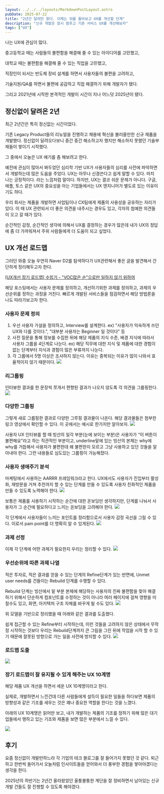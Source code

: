 ```yaml
---
layout: ../../../layouts/MarkdownPostLayout.astro
pubDate: 2025-07-22
title: "2년간 달려만 왔다. 이제는 뒤를 돌아보고 UX를 개선할 단계"
description: "신규 개발은 잠시 멈추고 기존 서비스 UX를 개선해보자"
tags: ["UX"]
---
```


나는 UX에 관심이 많다.

중고등학교 때는 사람들의 불편함을 해결해 줄 수 있는 아이디어를 고민했고,

대학교 때는 불편함을 해결해 줄 수 있는 직업을 고민했고,

직장인이 되서는 반도체 장비 설계를 하면서 사용자들의 불편을 고려하고,

기술지원/QA를 하면서 불편에 공감하고 직접 해결하기 위해 개발자가 됐다.

그리고 2021년에 시작한 본격적인 개발이 시간이 지나 어느덧 2025년이 됐다.

## 정신없이 달려온 2년
최근 2년간은 특히 정신없는 시간이었다.

기존 Legacy Product들의 리뉴얼을 진행하고 채용에 혁신을 불러올만한 신규 제품을 개발했다. 정신없이 달려오다보니 중간 중간 해소하고자 했지만 해소하지 못했던 기술부채들이 쌓이기 시작했다.

그 중에서 오늘은 UX 얘기를 좀 해보려고 한다.

예전에 관심이 많아서 봐두었던 심리학 기반 UX가 사용자들의 심리를 사전에 파악하면서 개발하는데 많은 도움을 주었다. UX는 아무나 신경쓴다고 쉽게 말할 수 있다. 마치 나는 긍정적이다. 라는 느낌처럼 말이다. 하지만, UX는 결코 쉬운 문제가 아니다. 구글, 애플, 토스 같은 UX의 중요성을 아는 기업들에서는 UX 엔지니어가 별도로 있는 이유이기도 하다.

우리 회사는 제품을 개발하면 사업팀이나 CX팀에게 제품의 사용성을 공유하는 자리가 있다. 이 때 UX 관련되서 더 좋은 의견을 내주시는 경우도 있고, 각자의 첨예한 의견들이 오고 갈 때가 있다.

순간적인 감정, 순간적인 생각에 의해서 UX를 결정하는 경우가 많은데 내가 UX의 정답에 좀 더 가까워져서 주위 사람들에게 더 도움이 되고 싶었다.

## UX 개선 로드맵

그러던 와중 오늘 우연히 Naver D2를 탐색하다가 UX관련해서 좋은 글을 발견해서 간단하게 정리해두고자 한다.

[[UX개선 장기 로드맵] 수립기 - "VOC많은 순"으로만 일하지 않기 위하여](https://d2.naver.com/helloworld/3012756)

해당 포스팅에서는 사용자 문제를 정의하고, 개선하기위한 과제를 정의하고, 과제의 우선순위를 정하는 과정을 거친다. 빠르게 개발된 서비스들을 점검하면서 해당 방법론을 나도 따라가보고자 한다.

### 사용자 문제 정의
1. 우선 사용자 가설을 정의하고, Interview를 설계한다. ex) "사용자가 익숙하게 쓰던 UX와 다를 것이다.", "대부분 사용자는 Beginner 일 것이다" 등
2. 사전 질문을 통해 정보를 수집한 뒤에 해당 제품의 지식 수준, 배경 지식에 따라서 사용자 그룹을 4단계로 나눈다. ex) 해당 직무에 대한 지식 및 제품에 대한 경험이 없는 단계부터 지식과 경험이 많은 부류까지 나눈다.
3. 각 그룹에서 5명 이상은 조사하지 않는다. 이유는 중복되는 이유가 많이 나와서 효율적이지 않기 때문이다.
![](../images/2025-07-22-23-09-34.png)

### 리그룹핑
인터뷰한 결과를 한 문장씩 쪼개서 편향된 결과가 나오지 않도록 각 의견을 그룹핑한다.
![](../images/2025-07-22-23-10-48.png)

### 다양한 그룹핑
그렇게 새로 그룹핑한 결과로 다양한 그루핑 결과물이 나온다. 해당 결과물들은 첨부한 링크 영상에서 확인할 수 있다. 이 곳에서는 예시로 한가지만 알아보자.
![](../images/2025-07-22-23-12-06.png)

사용자 UX 인터뷰를 할 때 빙산의 일각 부분(눈에 보이는 부분)은 사용자가 “이 버튼이 불편해요”라고 하는 직관적인 부분이고, underline밑에 있는 빙산의 본체는 why에 why를 거듭해서 사용자가 불편한데 왜 불편한지 모르고 그냥 사용하고 있던 것들을 알아내야 한다. 그런 내용들로 심도있는 그룹핑이 가능해졌다.

### 사용자 생애주기 분석
마케팅에서 사용하는 AARRR 프레임워크라고 한다. UX에서도 사용자가 진입부터 활성화, 재방문을 거쳐 추천까지 할 수 있는 단계를 만들 수 있도록 사용자 친화적인 제품을 만들 수 있도록 노력해야 한다.
![](../images/2025-07-22-23-13-51.png)

보통은 제품를 사용하기 시작하는 순간에 대한 온보딩만 생각하지만, 단계를 나눠서 사용자가 그 순간에 필요하다고 느끼는 온보딩을 고려해야 한다.
![](../images/2025-07-22-23-15-20.png)

각 단계에서 사용자들이 느끼는 포인트를 정리함으로서 사용자 감정 곡선을 그릴 수 있다.
이로서 pain point를 더 명확히 알 수 있게된다.
![](../images/2025-07-22-23-15-40.png)

### 과제 선정
이제 각 단계에 어떤 과제가 필요한지 우리는 정리할 수 있다.
![](../images/2025-07-22-23-16-21.png)

### 우선순위에 따른 과제 나열
적은 투자로, 적은 결과를 얻을 수 있는 단계의 Refine단계가 있는 반면에, Unmet user needs를 건들이는 Rebuild 단계를 수행할 수 있다.

Rebuild 단계는 빙산에서 밑 부분 본체에 해당하는 사용자의 진짜 불편함을 찾아 해결하기 위해서 단순하게 컴포넌트를 수정하는 것이 아니라 여러 페이지에 걸쳐 영향을 미칠수도 있고, 화면, 아키텍처 구조 자체를 바꾸게 될 수도 있다.
![](../images/2025-07-22-23-16-47.png)

위 모델을 기반으로 정리했을 때 아래와 같은 결과를 도출했다.

쉽게 접근할 수 있는 Refine부터 시작하는데, 이런 것들을 고려하지 않은 상태에서 무작정 시작하는 것보다 우리는 Rebuild단계까지 큰 그림을 그린 뒤에 작업을 시작 할 수 있기 때문에 잘못된 방향으로 가는 일을 사전에 방지할 수 있다.
![](../images/2025-07-22-23-18-32.png)

### 로드맵 도출
![](../images/2025-07-22-23-18-42.png)

### 장기 로드맵이 잘 유지될 수 있게 해주는 UX 10계명
해당 제품 UX 개선을 하면서 세운 UX 10계명이라고 한다.

실제로, 개발하면서 느낀건데 다른 사람들에게 설득이 필요한 일들을 하다보면 제품의 방향성과 같은 기조를 세우는 것은 꽤나 중요한 역할을 한다는 것을 느꼈다.

아래의 UX 10계명은 읽어만 보고, 내가 개발하는 제품의 기조를 정하기 위해 많은 대기업들에서 행하고 있는 기조와 제품을 보면 많은 부분에서 느낄 수 있다.

![](../images/2025-07-22-23-19-01.png)

## 후기
요즘 정신없이 개발만하느라 각 기업의 테크 블로그를 잘 들어가지 못했던 것 같다. 퇴근하고 한번씩 들어가서 오늘처럼 인사이트들을 얻어와서 더 풍부한 경험을 쌓아야겠다는 생각을 한다.

2025년의 하반기는 2년간 올라왔었던 울퉁불퉁한 계단을 잘 정비하면서 남아있는 신규 개발 건들도 잘 진행할 수 있도록 해야겠다.
